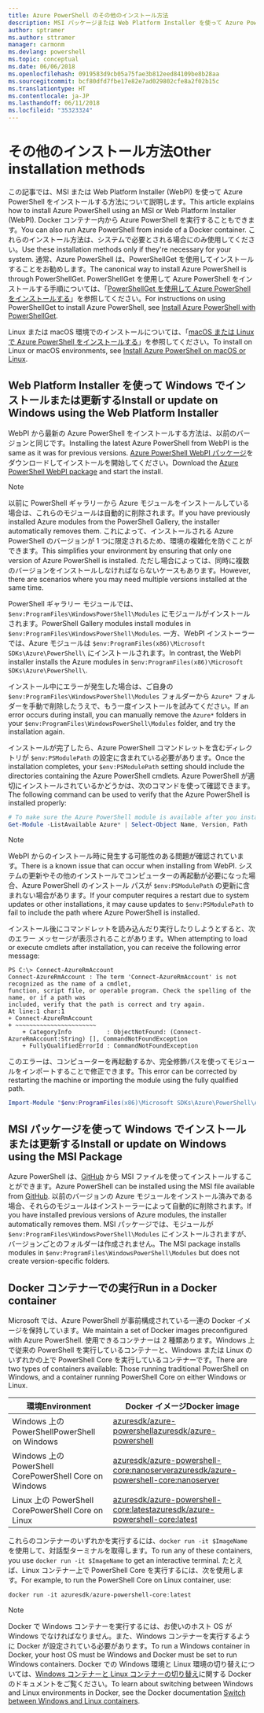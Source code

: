 ```yaml
---
title: Azure PowerShell のその他のインストール方法
description: MSI パッケージまたは Web Platform Installer を使って Azure PowerShell をインストールする方法について説明します。
author: sptramer
ms.author: sttramer
manager: carmonm
ms.devlang: powershell
ms.topic: conceptual
ms.date: 06/06/2018
ms.openlocfilehash: 0919583d9cb05a75fae3b812eed84109be8b28aa
ms.sourcegitcommit: bcf80dfd7fbe17e82e7ad029802cfe8a2f02b15c
ms.translationtype: HT
ms.contentlocale: ja-JP
ms.lasthandoff: 06/11/2018
ms.locfileid: "35323324"
---
```

# <a name="other-installation-methods"></a><span data-ttu-id="897a7-103">その他のインストール方法</span><span class="sxs-lookup"><span data-stu-id="897a7-103">Other installation methods</span></span>

<span data-ttu-id="897a7-104">この記事では、MSI または Web Platform Installer (WebPI) を使って Azure PowerShell をインストールする方法について説明します。</span><span class="sxs-lookup"><span data-stu-id="897a7-104">This article explains how to install Azure PowerShell using an MSI or Web Platform Installer (WebPI).</span></span> <span data-ttu-id="897a7-105">Docker コンテナー内から Azure PowerShell を実行することもできます。</span><span class="sxs-lookup"><span data-stu-id="897a7-105">You can also run Azure PowerShell from inside of a Docker container.</span></span> <span data-ttu-id="897a7-106">これらのインストール方法は、システムで必要とされる場合にのみ使用してください。</span><span class="sxs-lookup"><span data-stu-id="897a7-106">Use these installation methods only if they're necessary for your system.</span></span> <span data-ttu-id="897a7-107">通常、Azure PowerShell は、PowerShellGet を使用してインストールすることをお勧めします。</span><span class="sxs-lookup"><span data-stu-id="897a7-107">The canonical way to install Azure PowerShell is through PowerShellGet.</span></span> <span data-ttu-id="897a7-108">PowerShellGet を使用して Azure PowerShell をインストールする手順については、「[PowerShellGet を使用して Azure PowerShell をインストールする](install-azurerm-ps.md)」を参照してください。</span><span class="sxs-lookup"><span data-stu-id="897a7-108">For instructions on using PowerShellGet to install Azure PowerShell, see [Install Azure PowerShell with PowerShellGet](install-azurerm-ps.md).</span></span>

<span data-ttu-id="897a7-109">Linux または macOS 環境でのインストールについては、「[macOS または Linux で Azure PowerShell をインストールする](install-azurermps-maclinux.md)」を参照してください。</span><span class="sxs-lookup"><span data-stu-id="897a7-109">To install on Linux or macOS environments, see [Install Azure PowerShell on macOS or Linux](install-azurermps-maclinux.md).</span></span>

## <a name="install-or-update-on-windows-using-the-web-platform-installer"></a><span data-ttu-id="897a7-110">Web Platform Installer を使って Windows でインストールまたは更新する</span><span class="sxs-lookup"><span data-stu-id="897a7-110">Install or update on Windows using the Web Platform Installer</span></span>

<span data-ttu-id="897a7-111">WebPI から最新の Azure PowerShell をインストールする方法は、以前のバージョンと同じです。</span><span class="sxs-lookup"><span data-stu-id="897a7-111">Installing the latest Azure PowerShell from WebPI is the same as it was for previous versions.</span></span>
<span data-ttu-id="897a7-112">[Azure PowerShell WebPI パッケージ](http://aka.ms/webpi-azps)をダウンロードしてインストールを開始してください。</span><span class="sxs-lookup"><span data-stu-id="897a7-112">Download the [Azure PowerShell WebPI package](http://aka.ms/webpi-azps) and start the install.</span></span>

> [!NOTE]
> <span data-ttu-id="897a7-113">以前に PowerShell ギャラリーから Azure モジュールをインストールしている場合は、これらのモジュールは自動的に削除されます。</span><span class="sxs-lookup"><span data-stu-id="897a7-113">If you have previously installed Azure modules from the PowerShell Gallery, the installer automatically removes them.</span></span> <span data-ttu-id="897a7-114">これによって、インストールされる Azure PowerShell のバージョンが 1 つに限定されるため、環境の複雑化を防ぐことができます。</span><span class="sxs-lookup"><span data-stu-id="897a7-114">This simplifies your environment by ensuring that only one version of Azure PowerShell is installed.</span></span> <span data-ttu-id="897a7-115">ただし場合によっては、同時に複数のバージョンをインストールしなければならないケースもあります。</span><span class="sxs-lookup"><span data-stu-id="897a7-115">However, there are scenarios where you may need multiple versions installed at the same time.</span></span>
>
> <span data-ttu-id="897a7-116">PowerShell ギャラリー モジュールでは、`$env:ProgramFiles\WindowsPowerShell\Modules` にモジュールがインストールされます。</span><span class="sxs-lookup"><span data-stu-id="897a7-116">PowerShell Gallery modules install modules in `$env:ProgramFiles\WindowsPowerShell\Modules`.</span></span> <span data-ttu-id="897a7-117">一方、WebPI インストーラーでは、Azure モジュールは `$env:ProgramFiles(x86)\Microsoft SDKs\Azure\PowerShell\` にインストールされます。</span><span class="sxs-lookup"><span data-stu-id="897a7-117">In contrast, the WebPI installer installs the Azure modules in `$env:ProgramFiles(x86)\Microsoft SDKs\Azure\PowerShell\`.</span></span>
>
> <span data-ttu-id="897a7-118">インストール中にエラーが発生した場合は、ご自身の `$env:ProgramFiles\WindowsPowerShell\Modules` フォルダーから `Azure*` フォルダーを手動で削除したうえで、もう一度インストールを試みてください。</span><span class="sxs-lookup"><span data-stu-id="897a7-118">If an error occurs during install, you can manually remove the `Azure*` folders in your `$env:ProgramFiles\WindowsPowerShell\Modules` folder, and try the installation again.</span></span>

<span data-ttu-id="897a7-119">インストールが完了したら、Azure PowerShell コマンドレットを含むディレクトリが `$env:PSModulePath` の設定に含まれている必要があります。</span><span class="sxs-lookup"><span data-stu-id="897a7-119">Once the installation completes, your `$env:PSModulePath` setting should include the directories containing the Azure PowerShell cmdlets.</span></span> <span data-ttu-id="897a7-120">Azure PowerShell が適切にインストールされているかどうかは、次のコマンドを使って確認できます。</span><span class="sxs-lookup"><span data-stu-id="897a7-120">The following command can be used to verify that the Azure PowerShell is installed properly:</span></span>

```powershell
# To make sure the Azure PowerShell module is available after you install
Get-Module -ListAvailable Azure* | Select-Object Name, Version, Path
```

> [!NOTE]
> <span data-ttu-id="897a7-121">WebPI からのインストール時に発生する可能性のある問題が確認されています。</span><span class="sxs-lookup"><span data-stu-id="897a7-121">There is a known issue that can occur when installing from WebPI.</span></span> <span data-ttu-id="897a7-122">システムの更新やその他のインストールでコンピューターの再起動が必要になった場合、Azure PowerShell のインストール パスが `$env:PSModulePath` の更新に含まれない場合があります。</span><span class="sxs-lookup"><span data-stu-id="897a7-122">If your computer requires a restart due to system updates or other installations, it may cause updates to `$env:PSModulePath` to fail to include the path where Azure PowerShell is installed.</span></span>

<span data-ttu-id="897a7-123">インストール後にコマンドレットを読み込んだり実行したりしようとすると、次のエラー メッセージが表示されることがあります。</span><span class="sxs-lookup"><span data-stu-id="897a7-123">When attempting to load or execute cmdlets after installation, you can receive the following error message:</span></span>

```
PS C:\> Connect-AzureRmAccount
Connect-AzureRmAccount : The term 'Connect-AzureRmAccount' is not recognized as the name of a cmdlet,
function, script file, or operable program. Check the spelling of the name, or if a path was
included, verify that the path is correct and try again.
At line:1 char:1
+ Connect-AzureRmAccount
+ ~~~~~~~~~~~~~~~~~~~~~~~
    + CategoryInfo          : ObjectNotFound: (Connect-AzureRmAccount:String) [], CommandNotFoundException
    + FullyQualifiedErrorId : CommandNotFoundException
```

<span data-ttu-id="897a7-124">このエラーは、コンピューターを再起動するか、完全修飾パスを使ってモジュールをインポートすることで修正できます。</span><span class="sxs-lookup"><span data-stu-id="897a7-124">This error can be corrected by restarting the machine or importing the module using the fully qualified path.</span></span>

```powershell
Import-Module "$env:ProgramFiles(x86)\Microsoft SDKs\Azure\PowerShell\AzureRM.psd1"
```

## <a name="install-or-update-on-windows-using-the-msi-package"></a><span data-ttu-id="897a7-125">MSI パッケージを使って Windows でインストールまたは更新する</span><span class="sxs-lookup"><span data-stu-id="897a7-125">Install or update on Windows using the MSI Package</span></span>

<span data-ttu-id="897a7-126">Azure PowerShell は、[GitHub](https://aka.ms/azps-release) から MSI ファイルを使ってインストールすることができます。</span><span class="sxs-lookup"><span data-stu-id="897a7-126">Azure PowerShell can be installed using the MSI file available from [GitHub](https://aka.ms/azps-release).</span></span> <span data-ttu-id="897a7-127">以前のバージョンの Azure モジュールをインストール済みである場合、それらのモジュールはインストーラーによって自動的に削除されます。</span><span class="sxs-lookup"><span data-stu-id="897a7-127">If you have installed previous versions of Azure modules, the installer automatically removes them.</span></span> <span data-ttu-id="897a7-128">MSI パッケージでは、モジュールが `$env:ProgramFiles\WindowsPowerShell\Modules` にインストールされますが、バージョンごとのフォルダーは作成されません。</span><span class="sxs-lookup"><span data-stu-id="897a7-128">The MSI package installs modules in `$env:ProgramFiles\WindowsPowerShell\Modules` but does not create version-specific folders.</span></span>

## <a name="run-in-a-docker-container"></a><span data-ttu-id="897a7-129">Docker コンテナーでの実行</span><span class="sxs-lookup"><span data-stu-id="897a7-129">Run in a Docker container</span></span>

<span data-ttu-id="897a7-130">Microsoft では、Azure PowerShell が事前構成されている一連の Docker イメージを保持しています。</span><span class="sxs-lookup"><span data-stu-id="897a7-130">We maintain a set of Docker images preconfigured with Azure PowerShell.</span></span> <span data-ttu-id="897a7-131">使用できるコンテナーは 2 種類あります。Windows 上で従来の PowerShell を実行しているコンテナーと、Windows または Linux のいずれかの上で PowerShell Core を実行しているコンテナーです。</span><span class="sxs-lookup"><span data-stu-id="897a7-131">There are two types of containers available: Those running traditional PowerShell on Windows, and a container running PowerShell Core on either Windows or Linux.</span></span>

| <span data-ttu-id="897a7-132">環境</span><span class="sxs-lookup"><span data-stu-id="897a7-132">Environment</span></span> | <span data-ttu-id="897a7-133">Docker イメージ</span><span class="sxs-lookup"><span data-stu-id="897a7-133">Docker image</span></span> |
|-------------|--------------|
| <span data-ttu-id="897a7-134">Windows 上の PowerShell</span><span class="sxs-lookup"><span data-stu-id="897a7-134">PowerShell on Windows</span></span> | [<span data-ttu-id="897a7-135">azuresdk/azure-powershell</span><span class="sxs-lookup"><span data-stu-id="897a7-135">azuresdk/azure-powershell</span></span>](https://hub.docker.com/r/azuresdk/azure-powershell/) |
| <span data-ttu-id="897a7-136">Windows 上の PowerShell Core</span><span class="sxs-lookup"><span data-stu-id="897a7-136">PowerShell Core on Windows</span></span> | [<span data-ttu-id="897a7-137">azuresdk/azure-powershell-core:nanoserver</span><span class="sxs-lookup"><span data-stu-id="897a7-137">azuresdk/azure-powershell-core:nanoserver</span></span>](https://hub.docker.com/r/azuresdk/azure-powershell-core/) |
| <span data-ttu-id="897a7-138">Linux 上の PowerShell Core</span><span class="sxs-lookup"><span data-stu-id="897a7-138">PowerShell Core on Linux</span></span> | [<span data-ttu-id="897a7-139">azuresdk/azure-powershell-core:latest</span><span class="sxs-lookup"><span data-stu-id="897a7-139">azuresdk/azure-powershell-core:latest</span></span>](https://hub.docker.com/r/azuresdk/azure-powershell-core/) |

<span data-ttu-id="897a7-140">これらのコンテナーのいずれかを実行するには、`docker run -it $ImageName` を使用して、対話型ターミナルを取得します。</span><span class="sxs-lookup"><span data-stu-id="897a7-140">To run any of these containers, you use `docker run -it $ImageName` to get an interactive terminal.</span></span> <span data-ttu-id="897a7-141">たとえば、Linux コンテナー上で PowerShell Core を実行するには、次を使用します。</span><span class="sxs-lookup"><span data-stu-id="897a7-141">For example, to run the PowerShell Core on Linux container, use:</span></span>

```powershell
docker run -it azuresdk/azure-powershell-core:latest
```

> [!NOTE]
> <span data-ttu-id="897a7-142">Docker で Windows コンテナーを実行するには、お使いのホスト OS が Windows でなければなりません。また、Windows コンテナーを実行するように Docker が設定されている必要があります。</span><span class="sxs-lookup"><span data-stu-id="897a7-142">To run a Windows container in Docker, your host OS must be Windows and Docker must be set to run Windows containers.</span></span> <span data-ttu-id="897a7-143">Docker での Windows 環境と Linux 環境の切り替えについては、[Windows コンテナーと Linux コンテナーの切り替え](https://docs.docker.com/docker-for-windows/#switch-between-windows-and-linux-containers)に関する Docker のドキュメントをご覧ください。</span><span class="sxs-lookup"><span data-stu-id="897a7-143">To learn about switching between Windows and Linux environments in Docker, see the Docker documentation [Switch between Windows and Linux containers](https://docs.docker.com/docker-for-windows/#switch-between-windows-and-linux-containers).</span></span>